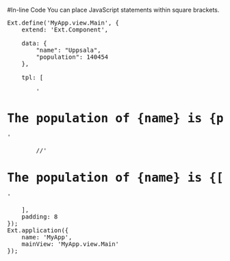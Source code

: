 #In-line Code
You can place JavaScript statements within square brackets.

<pre class="runnable">
Ext.define('MyApp.view.Main', {
    extend: 'Ext.Component',

    data: {
        "name": "Uppsala",
        "population": 140454
    },

    tpl: [
    
        '<h1>The population of {name} is {population:number("0,0")}</h1>'
        
        //'<h1>The population of {name} is {[Ext.util.Format.number(values.population, "0,0")]}</h1>'

    ],
    padding: 8
});
Ext.application({
    name: 'MyApp',
    mainView: 'MyApp.view.Main'
});
</pre>